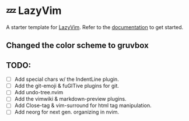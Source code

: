 # 💤 LazyVim




A starter template for [LazyVim](https://github.com/LazyVim/LazyVim).
Refer to the [documentation](https://lazyvim.github.io/installation) to get started.


## Changed the color scheme to gruvbox


## TODO:
- [ ] Add special chars w/ the IndentLine plugin.
- [ ] Add the git-emoji & fuGITive plugins for git.
- [ ] Add undo-tree.nvim
- [ ] Add the vimwiki & markdown-preview plugins.
- [ ] Add Close-tag & vim-surround for html tag manipulation.
- [ ] Add neorg for next gen. organizing in nvim.
